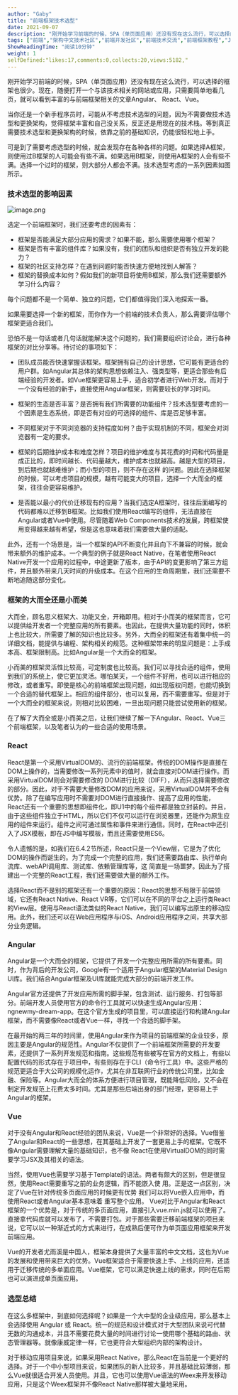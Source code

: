 ```yaml
---
author: "Gaby"
title: "前端框架技术选型"
date: 2021-09-07
description: "刚开始学习前端的时候，SPA（单页面应用）还没有现在这么流行，可以选择的框架也很少。现在，随便打开一个与该技术相关的网站或应用，只需要简单地看几页，就可以看到丰富的与前端框架相关的文章Angular"
tags: ["前端","架构中文技术社区","前端开发社区","前端技术交流","前端框架教程","JavaScript 学习资源","CSS 技巧与最佳实践","HTML5 最新动态","前端工程师职业发展","开源前端项目","前端技术趋势"]
ShowReadingTime: "阅读10分钟"
weight: 1
selfDefined:"likes:17,comments:0,collects:20,views:5182,"
---
```

刚开始学习前端的时候，SPA（单页面应用）还没有现在这么流行，可以选择的框架也很少。现在，随便打开一个与该技术相关的网站或应用，只需要简单地看几页，就可以看到丰富的与前端框架相关的文章Angular、 React、Vue。

当你还是一个新手程序员时，可能从不考虑技术选型的问题，因为不需要做技术选型和更换架构，觉得框架丰富和自己没关系，反正还是用现在的技术栈。等到真正需要技术选型和更换架构的时候，依靠之前的基础知识，仍能很轻松地上手。

可是到了需要考虑选型的时候，就会发现存在各种各样的问题。如果选择A框架，则使用过B框架的人可能会有些不满。如果选用B框架，则使用A框架的人会有些不满。选择一个过时的框架，则大部分人都会不满。技术选型考虑的一系列因素如图所示。

### 技术选型的影响因素

![image.png](/images/jueJin/47fb2992b134471.png)

选定一个前端框架时，我们还要考虑的因素有：

*   框架是否能满足大部分应用的需求？如果不能，那么需要使用哪个框架？
*   框架是否有丰富的组件库？如果没有，我们的团队和组织是否有独立开发的能力？
*   框架的社区支持怎样？在遇到问题时能否快速方便地找到人解答？
*   框架的替换成本如何？假如我们的新项目将使用B框架，那么我们还需要额外学习什么内容？

每个问题都不是一个简单、独立的问题，它们都值得我们深入地探索一番。

如果需要选择一个新的框架，而你作为一个前端的技术负责人，那么需要评估哪个框架更适合我们。

恐怕不是一句话或者几句话就能解决这个问题的，我们需要组织讨论会，进行各种框架的对比分享等。待讨论的事项如下：

*   团队成员能否快速掌握该框架。框架拥有自己的设计思想，它可能有更适合的用户群。如Angular其总体的架构思想依赖注入、强类型等，更适合那些有后端经验的开发者。如Vue框架更容易上手，适合初学者进行Web开发。而对于一个没有经验的新手，直接使用Angular框架，则需要较长的学习时间。
    
*   框架的生态是否丰富？是否拥有我们所需要的功能组件？技术选型要考虑的一个因素是生态系统，即是否有对应的可选择的组件、库是否足够丰富。
    
*   不同框架对于不同浏览器的支持程度如何？由于实现机制的不同，框架会对浏览器有一定的要求。
    
*   框架的后期维护成本和难度怎样？项目的维护难度与其花费的时间和代码量是成正比的，即时间越长、代码量越大，维护成本也就越高。越是大型的项目，到后期也就越难维护；而小型的项目，则不存在这样 的问题。因此在选择框架的时候，可以考虑项目的规模，越有可能变大的项目，选择一个大而全的框架，往往会更容易维护。
    
*   是否能以最小的代价迁移现有的应用？当我们选定A框架时，往往后面编写的代码都难以迁移到B框架。比如我们使用React编写的组件，无法直接在Angular或者Vue中使用。尽管随着Web Components技术的发展，跨框架使用变得越来越有希望，但是这也意味着我们需要做大量的适配。
    

此外，还有一个场景是，当一个框架的API不断变化并且向下不兼容的时候，就会带来额外的维护成本。一个典型的例子就是React Native，在笔者使用React Native开发一个应用的过程中，中途更新了版本，由于API的变更影响了第三方组件，并且额外带来几天时间的升级成本。在这个应用的生命周期里，我们还需要不断地追随这部分变化。

### 框架的大而全还是小而美

大而全，顾名思义框架大、功能又全，开箱即用。相对于小而美的框架而言，它可以提供给开发者一个完整应用的所有要素。也因此，在提供大量功能的同时，体积上也比较大，所需要了解的知识也比较多。另外，大而全的框架还有着集中统一的详细文档，能提供与编程、架构相关的规范。这种框架带来的明显问题是：上手成本高、框架限制高。比如Angular是一个大而全的框架。

小而美的框架灵活性比较高，可定制度也比较高。我们可以寻找合适的组件，使用到我们的系统上，使它更加灵活。哪怕某天，一个组件不好用，也可以进行相应的修改，或者重写。即使是核心的前端框架出现问题，如出现版权问题，也能切换到一个合适的替代框架上。相应的组件部分，也可以复用，而不需要重写。但是对于一个大而全的框架来说，则相对比较困难，一旦出现问题只能尝试使用新的框架。

在了解了大而全或是小而美之后，让我们继续了解一下Angular、React、Vue三个前端框架，以及笔者认为的一些合适的使用场景。

### React

React是第一个采用VirtualDOM的、流行的前端框架。传统的DOM操作是直接在DOM上操作的，当需要修改一系列元素中的值时，就会直接对DOM进行操作。而采用VirtualDOM则会对需要修改的 DOM进行比较（DIFF），从而只选择需要修改的部分。因此，对于不需要大量修改DOM的应用来说，采用VirtualDOM并不会有优势。除了在编写应用时不需要对DOM进行直接操作、提高了应用的性能，React还有一个重要的思想即组件化，即U1中的每个组件都是独立封装的。并且，由于这些组件独立于HTML，所以它们不仅可以运行在浏览器里，还能作为原生应用的组件来运行。组件之间可通过属性和事件来进行通信。同时，在React中还引入了JSX模板，即在JS中编写模板，而且还需要使用ES6。

令人遗憾的是，如我们在6.4.2节所述，React只是一个View层，它是为了优化DOM的操作而诞生的。为了完成一个完整的应用，我们还需要路由库、执行单向流库、webAPI调用库、测试库、依赖管理库等，这 简直是一场噩梦。因此为了搭建出一个完整的React工程，我们还需要做大量的额外工作。

选择React而不是别的框架还有一个重要的原因：React的思想不局限于前端领域，它还有React Native、React VR等，它们可以在不同的平台之上运行类React的View层。使用与React语法类似的React Native，我们可以编写出原生的移动应用。此外，我们还可以在Web应用程序与iOS、Android应用程序之间，共享大部分业务逻辑。

### Angular

Angular是一个大而全的框架，它提供了开发一个完整应用所需的所有要素。同时，作为背后的开发公司，Google有一个适用于Angular框架的Material Design Ul库。我们结合Angular框架及UI库就能完成大部分的前端开发工作。

Angular官方还提供了开发应用所需的脚手架，包含测试、运行服务、打包等部分。前端开发人员使用官方的命令行工具就可以快速生成Angular应用：ngnewmy-dream-app。在这个官方生成的项目里，可以直接运行和构建Angular框架，而不需要像React或者Vue一样，寻找一个合适的脚手架。

在最开始的两三年的时间里，使用Angular来作为项目的前端框架的企业较多，原因主要是Angular的规范性。Angular不仅提供了一个前端框架所需要的开发要素，还提供了一系列开发规范和指南。这些规范有些被写在官方的文档上，有些以配置代码的形式存在于项目中，有些则存在于CLI（命令行工具）中。这些严格的规范更适合于大公司的规模化运作，尤其在非互联网行业的传统公司里，比如金融、保险等。Angular大而全的体系方便进行项目管理，既能降低风险，又不会在制定开发规范上花费太多时间。尤其是那些后端出身的部门经理，更容易上手Angular的框架。

### Vue

对于没有Angular和React经验的团队来说，Vue是一个非常好的选择。Vue借鉴了Angular和React的一些思想，在其基础上开发了一套更易上手的框架。它既不像Angular需要理解大量的基础知识，也不像 React在使用VirtualDOM的同时需要学习JSX及其相关的语法。

当然，使用Vue也需要学习基于Template的语法。两者有颇大的区别，但是很显然，使用React需要重写之前的业务逻辑，而不能嵌入使 用。正是这一点区别，决定了Vue在针对传统多页面应用的时候更有优势 我们可以将Vue嵌入应用中，而使用React或者Angular基本意味着 重写整个应用。 Vue对比于Angular和React框架的一个优势是，对于传统的多页面应用，直接引入vue.min.js就可以使用了。直接拿代码库就可以发布了，不需要打包。对于那些需要迁移前端框架的项目来说，它可以以一种渐近式的方式来进行，在成熟后便可作为单页面应用框架来开发前端应用。

Vue的开发者尤雨溪是中国人，框架本身提供了大量丰富的中文文档，这也为Vue的发展和使用带来巨大的优势。Vue框架适合于需要快速上手、上线的应用，还适用于迁移传统的多单面应用。Vue框架，它可以满足快速上线的需求，同时在后期也可以演进成单页面应用。

### 选型总结

在这么多框架中，到底如何选择呢？如果是一个大中型的企业级应用，那么基本上会选择使用 Angular 或 React。统一的规范和设计模式对于大型团队来说可代替无数的沟通成本，并且不需要花费大量的时间进行讨论一使用哪个基础的路由、状态管理器等。就像康威定律一样，它也更符合大型组织内部的架构设计。

对于移动应用项目来说，如果采用React Native，那么React在当前是一个更好的选择。对于一个中小型项目来说，如果团队的新人比较多，并且基础比较薄弱，那么Vue就很适合开发人员使用。并且，它也可以使用Vue语法的Weex来开发移动应用，只是这个Weex框架并不像React Native那样被大量地采用。